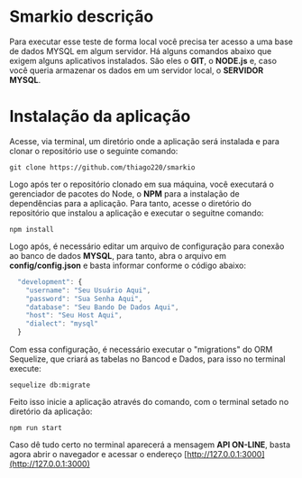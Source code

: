 # Smarkio descrição

Para executar esse teste de forma local você precisa ter acesso a uma base de dados MYSQL em algum servidor. Há alguns comandos abaixo que exigem alguns aplicativos instalados. São eles o **GIT**, o **NODE.js** e, caso você queria armazenar os dados em um servidor local, o **SERVIDOR MYSQL**.

# Instalação da aplicação

Acesse, via terminal, um diretório onde a aplicação será instalada e para clonar o repositório use o seguinte comando:

```
git clone https://github.com/thiago220/smarkio
```

Logo após ter o repositório clonado em sua máquina, você executará o gerenciador de pacotes do Node, o **NPM** para a instalação de dependências para a aplicação. Para tanto, acesse o diretório do repositório que instalou a aplicação e executar o seguitne comando:

```
npm install
```

Logo após, é necessário editar um arquivo de configuração para conexão ao banco de dados **MYSQL**, para tanto, abra o arquivo em **config/config.json** e basta informar conforme o código abaixo:

```javascript
  "development": {
    "username": "Seu Usuário Aqui",
    "password": "Sua Senha Aqui",
    "database": "Seu Bando De Dados Aqui",
    "host": "Seu Host Aqui",
    "dialect": "mysql"
  }
```
Com essa configuração, é necessário executar o "migrations" do ORM Sequelize, que criará as tabelas no Bancod e Dados, para isso no terminal execute:

```
sequelize db:migrate
```

Feito isso inicie a aplicação através do comando, com o terminal setado no diretório da aplicação:

```
npm run start
```

Caso dê tudo certo no terminal aparecerá a mensagem **API ON-LINE**, basta agora abrir o navegador e acessar o endereço [http://127.0.0.1:3000](http://127.0.0.1:3000)